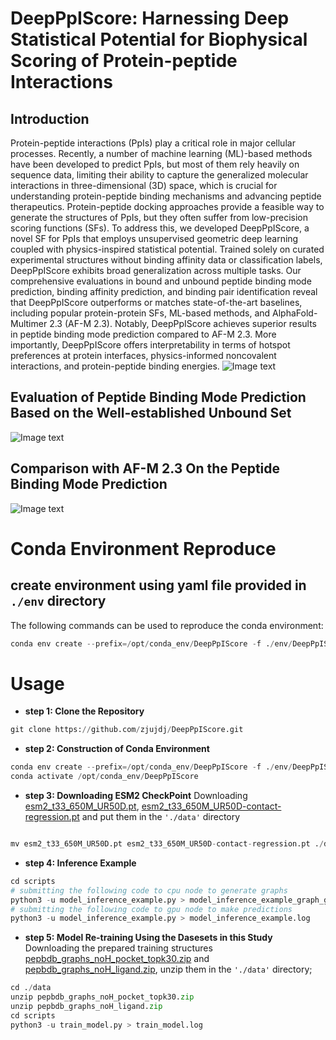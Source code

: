 # DeepPpIScore: Harnessing Deep Statistical Potential for Biophysical Scoring of Protein-peptide Interactions

## Introduction

Protein-peptide interactions (PpIs) play a critical role in major cellular processes. Recently, a number of machine learning (ML)-based methods have been developed to predict PpIs, but most of them rely heavily on sequence data, limiting their ability to capture the generalized molecular interactions in three-dimensional (3D) space, which is crucial for understanding protein-peptide binding mechanisms and advancing peptide therapeutics. Protein-peptide docking approaches provide a feasible way to generate the structures of PpIs, but they often suffer from low-precision scoring functions (SFs). To address this, we developed DeepPpIScore, a novel SF for PpIs that employs unsupervised geometric deep learning coupled with physics-inspired statistical potential. Trained solely on curated experimental structures without binding affinity data or classification labels, DeepPpIScore exhibits broad generalization across multiple tasks. Our comprehensive evaluations in bound and unbound peptide binding mode prediction, binding affinity prediction, and binding pair identification reveal that DeepPpIScore outperforms or matches state-of-the-art baselines, including popular protein-protein SFs, ML-based methods, and AlphaFold-Multimer 2.3 (AF-M 2.3). Notably, DeepPpIScore achieves superior results in peptide binding mode prediction compared to AF-M 2.3. More importantly, DeepPpIScore offers interpretability in terms of hotspot preferences at protein interfaces, physics-informed noncovalent interactions, and protein-peptide binding energies.
![Image text](https://github.com/zjujdj/DeepPpIScore/blob/master/figs/fig1.jpg)

## Evaluation of Peptide Binding Mode Prediction Based on the Well-established Unbound Set

![Image text](https://github.com/zjujdj/DeepPpIScore/blob/master/figs/fig2.jpg)

## Comparison with AF-M 2.3 On the Peptide Binding Mode Prediction

![Image text](https://github.com/zjujdj/DeepPpIScore/blob/master/figs/fig5.jpg)

# Conda Environment Reproduce

## **create environment using yaml file provided in `./env` directory**

The following commands can be used to reproduce the conda environment:

```python
conda env create --prefix=/opt/conda_env/DeepPpIScore -f ./env/DeepPpIScore.yaml
```

# Usage

- **step 1: Clone the Repository**

```python
git clone https://github.com/zjujdj/DeepPpIScore.git
```

- **step 2: Construction of Conda Environment**

```python
conda env create --prefix=/opt/conda_env/DeepPpIScore -f ./env/DeepPpIScore.yaml
conda activate /opt/conda_env/DeepPpIScore
```

- **step 3: Downloading ESM2 CheckPoint**
Downloading [esm2_t33_650M_UR50D.pt](https://dl.fbaipublicfiles.com/fair-esm/models/esm2_t33_650M_UR50D.pt),   [esm2_t33_650M_UR50D-contact-regression.pt](https://dl.fbaipublicfiles.com/fair-esm/regression/esm2_t33_650M_UR50D-contact-regression.pt) and put them in the `'./data'` directory

```python

mv esm2_t33_650M_UR50D.pt esm2_t33_650M_UR50D-contact-regression.pt ./data
```

- **step 4: Inference Example**

```python
cd scripts
# submitting the following code to cpu node to generate graphs
python3 -u model_inference_example.py > model_inference_example_graph_gen.log
# submitting the following code to gpu node to make predictions
python3 -u model_inference_example.py > model_inference_example.log
```

- **step 5: Model Re-training Using the Dasesets in this Study**
Downloading the prepared training structures [pepbdb_graphs_noH_pocket_topk30.zip](https://drive.google.com/file/d/1QNDU1Dj06FBCDUhtLPgRWEJzumukr7Ko/view?usp=drive_link) and [pepbdb_graphs_noH_ligand.zip](https://drive.google.com/file/d/1Y1zLU4ONfHp80zCYdVXOrhK3_4M0yP-m/view?usp=drive_link), unzip them in the `'./data'` directory; 

```python
cd ./data
unzip pepbdb_graphs_noH_pocket_topk30.zip 
unzip pepbdb_graphs_noH_ligand.zip
cd scripts
python3 -u train_model.py > train_model.log
```
